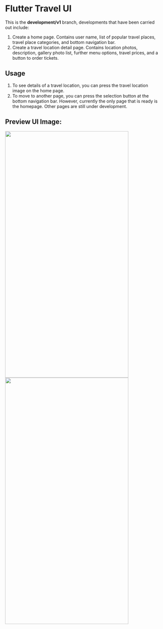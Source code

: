 # Flutter Travel UI

This is the **development/v1** branch, developments that have been carried out include:
1. Create a home page. Contains user name, list of popular travel places, travel place categories, and bottom navigation bar.
2. Create a travel location detail page. Contains location photos, description, gallery photo list, further menu options, travel prices, and a button to order tickets.

## Usage

1. To see details of a travel location, you can press the travel location image on the home page.
2. To move to another page, you can press the selection button at the bottom navigation bar. However, currently the only page that is ready is the homepage. Other pages are still under development.

## Preview UI Image:

<img src="https://github.com/achmadfaizalawi/flutter_travel_ui/blob/development/v1/assets/preview_ui_images/home_page.png?raw=true" width="400" height="800"/> <img src="https://github.com/achmadfaizalawi/flutter_travel_ui/blob/development/v1/assets/preview_ui_images/detail_place_page.png?raw=true" width="400" height="800"/> 